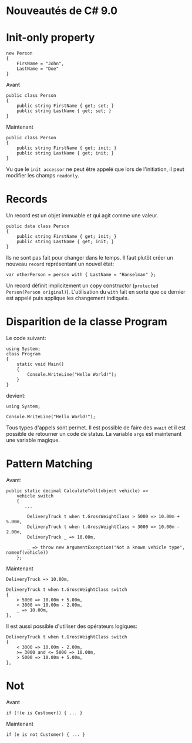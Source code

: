 # Nouveautés de C# 9.0

# Init-only property
```
new Person
{
    FirsName = "John",
    LastName = "Doe"
}
```

Avant
```
public class Person
{
    public string FirstName { get; set; }
    public string LastName { get; set; }
}
```

Maintenant
```
public class Person
{
    public string FirstName { get; init; }
    public string LastName { get; init; }
}
```

Vu que le `init accessor` ne peut être appelé que lors de l'initiation, il peut modifier les champs `readonly`.

# Records

Un record est un objet immuable et qui agit comme une valeur.

```
public data class Person
{
    public string FirstName { get; init; }
    public string LastName { get; init; }
}
```

Ils ne sont pas fait pour changer dans le temps. Il faut plutôt créer un nouveau `record` représentant un nouvel état:

```
var otherPerson = person with { LastName = "Hanselman" };
```

Un record définit implicitement un copy constructor (`protected Person(Person original)`). L'utilisation du `with` fait en sorte que ce dernier est appelé puis applique les changement indiqués.

# Disparition de la classe Program
Le code suivant:
```
using System;
class Program
{
    static void Main()
    {
        Console.WriteLine("Hello World!");
    }
}
```

devient:
```
using System;

Console.WriteLine("Hello World!");
```

Tous types d'appels sont permet. Il est possible de faire des `await` et il est possible de retourner un code de status. La variable `args` est maintenant une variable magique.

# Pattern Matching
Avant:
```
public static decimal CalculateToll(object vehicle) =>
    vehicle switch
    {
       ...
       
        DeliveryTruck t when t.GrossWeightClass > 5000 => 10.00m + 5.00m,
        DeliveryTruck t when t.GrossWeightClass < 3000 => 10.00m - 2.00m,
        DeliveryTruck _ => 10.00m,

        _ => throw new ArgumentException("Not a known vehicle type", nameof(vehicle))
    };
```

Maintenant
```
DeliveryTruck => 10.00m,
```

```
DeliveryTruck t when t.GrossWeightClass switch
{
    > 5000 => 10.00m + 5.00m,
    < 3000 => 10.00m - 2.00m,
    _ => 10.00m,
},
```

Il est aussi possible d'utiliser des opérateurs logiques:
```
DeliveryTruck t when t.GrossWeightClass switch
{
    < 3000 => 10.00m - 2.00m,
    >= 3000 and <= 5000 => 10.00m,
    > 5000 => 10.00m + 5.00m,
},
```

# Not
Avant
```
if (!(e is Customer)) { ... }
```

Maintenant
```
if (e is not Customer) { ... }
```